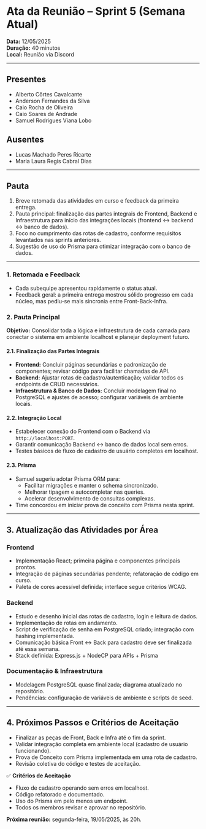 # Ata da Reunião – Sprint 5 (Semana Atual)  
**Data:** 12/05/2025  
**Duração:** 40 minutos  
**Local:** Reunião via Discord  

---

## Presentes  
- Alberto Côrtes Cavalcante  
- Anderson Fernandes da Silva  
- Caio Rocha de Oliveira  
- Caio Soares de Andrade  
- Samuel Rodrigues Viana Lobo  

## Ausentes  
- Lucas Machado Peres Ricarte  
- Maria Laura Regis Cabral Dias  

---

## Pauta  
1. Breve retomada das atividades em curso e feedback da primeira entrega.  
2. Pauta principal: finalização das partes integrais de Frontend, Backend e Infraestrutura para início das integrações locais (frontend ↔ backend ↔ banco de dados).  
3. Foco no cumprimento das rotas de cadastro, conforme requisitos levantados nas sprints anteriores.  
4. Sugestão de uso do Prisma para otimizar integração com o banco de dados.  

---

### 1. Retomada e Feedback  
- Cada subequipe apresentou rapidamente o status atual.  
- Feedback geral: a primeira entrega mostrou sólido progresso em cada núcleo, mas pediu-se mais sincronia entre Front-Back-Infra.  

### 2. Pauta Principal  
**Objetivo:** Consolidar toda a lógica e infraestrutura de cada camada para conectar o sistema em ambiente localhost e planejar deployment futuro.  

#### 2.1. Finalização das Partes Integrais  
- **Frontend:** Concluir páginas secundárias e padronização de componentes; revisar código para facilitar chamadas de API.  
- **Backend:** Ajustar rotas de cadastro/autenticação; validar todos os endpoints de CRUD necessários.  
- **Infraestrutura & Banco de Dados:** Concluir modelagem final no PostgreSQL e ajustes de acesso; configurar variáveis de ambiente locais.  

#### 2.2. Integração Local  
- Estabelecer conexão do Frontend com o Backend via `http://localhost:PORT`.  
- Garantir comunicação Backend ↔ banco de dados local sem erros.  
- Testes básicos de fluxo de cadastro de usuário completos em localhost.  

#### 2.3. Prisma  
- Samuel sugeriu adotar Prisma ORM para:  
  - Facilitar migrações e manter o schema sincronizado.  
  - Melhorar tipagem e autocompletar nas queries.  
  - Acelerar desenvolvimento de consultas complexas.  
- Time concordou em iniciar prova de conceito com Prisma nesta sprint.  

---

## 3. Atualização das Atividades por Área  

### Frontend  
- Implementação React; primeira página e componentes principais prontos.  
- Integração de páginas secundárias pendente; refatoração de código em curso.  
- Paleta de cores acessível definida; interface segue critérios WCAG.   

### Backend  
- Estudo e desenho inicial das rotas de cadastro, login e leitura de dados. 
- Implementação de rotas em andamento. 
- Script de verificação de senha em PostgreSQL criado; integração com hashing implementada.  
- Comunicação básica Front ↔ Back para cadastro deve ser finalizada até essa semana.  
- Stack definida: Express.js + NodeCP para APIs + Prisma 

### Documentação & Infraestrutura  
- Modelagem PostgreSQL quase finalizada; diagrama atualizado no repositório.  
- Pendências: configuração de variáveis de ambiente e scripts de seed.    

---

## 4. Próximos Passos e Critérios de Aceitação  
- Finalizar as peças de Front, Back e Infra até o fim da sprint.  
- Validar integração completa em ambiente local (cadastro de usuário funcionando).  
- Prova de Conceito com Prisma implementada em uma rota de cadastro.  
- Revisão coletiva do código e testes de aceitação.  

✅ **Critérios de Aceitação**  
- Fluxo de cadastro operando sem erros em localhost.  
- Código refatorado e documentado.  
- Uso do Prisma em pelo menos um endpoint.  
- Todos os membros revisar e aprovar no repositório.  

**Próxima reunião:** segunda-feira, 19/05/2025, às 20h.  
